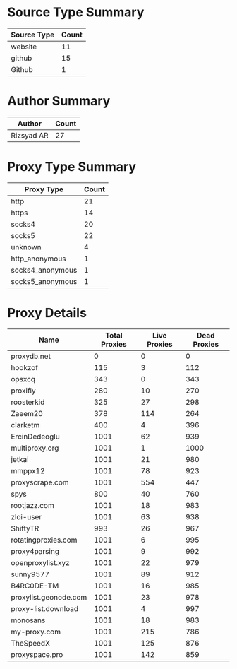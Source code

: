 # Source Type Summary

| Source Type | Count |
|-------------|-------|
| website | 11 |
| github | 15 |
| Github | 1 |


# Author Summary

| Author | Count |
|--------|-------|
| Rizsyad AR | 27 |


# Proxy Type Summary

| Proxy Type | Count |
|------------|-------|
| http | 21 |
| https | 14 |
| socks4 | 20 |
| socks5 | 22 |
| unknown | 4 |
| http_anonymous | 1 |
| socks4_anonymous | 1 |
| socks5_anonymous | 1 |


# Proxy Details

| Name | Total Proxies | Live Proxies | Dead Proxies |
|------|---------------|--------------|---------------|
| proxydb.net | 0 | 0 | 0 |
| hookzof | 115 | 3 | 112 |
| opsxcq | 343 | 0 | 343 |
| proxifly | 280 | 10 | 270 |
| roosterkid | 325 | 27 | 298 |
| Zaeem20 | 378 | 114 | 264 |
| clarketm | 400 | 4 | 396 |
| ErcinDedeoglu | 1001 | 62 | 939 |
| multiproxy.org | 1001 | 1 | 1000 |
| jetkai | 1001 | 21 | 980 |
| mmppx12 | 1001 | 78 | 923 |
| proxyscrape.com | 1001 | 554 | 447 |
| spys | 800 | 40 | 760 |
| rootjazz.com | 1001 | 18 | 983 |
| zloi-user | 1001 | 63 | 938 |
| ShiftyTR | 993 | 26 | 967 |
| rotatingproxies.com | 1001 | 6 | 995 |
| proxy4parsing | 1001 | 9 | 992 |
| openproxylist.xyz | 1001 | 22 | 979 |
| sunny9577 | 1001 | 89 | 912 |
| B4RC0DE-TM | 1001 | 16 | 985 |
| proxylist.geonode.com | 1001 | 23 | 978 |
| proxy-list.download | 1001 | 4 | 997 |
| monosans | 1001 | 18 | 983 |
| my-proxy.com | 1001 | 215 | 786 |
| TheSpeedX | 1001 | 125 | 876 |
| proxyspace.pro | 1001 | 142 | 859 |
